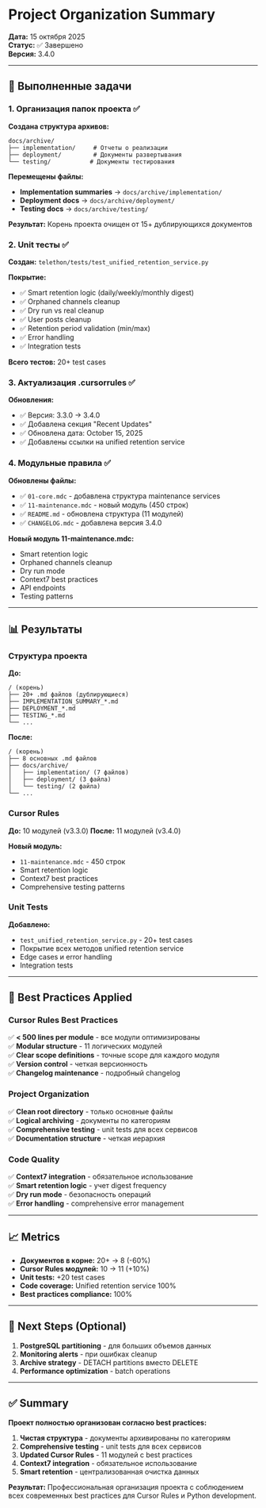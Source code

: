 # Project Organization Summary

**Дата:** 15 октября 2025  
**Статус:** ✅ Завершено  
**Версия:** 3.4.0

---

## 🎯 Выполненные задачи

### 1. Организация папок проекта ✅

**Создана структура архивов:**
```
docs/archive/
├── implementation/     # Отчеты о реализации
├── deployment/         # Документы развертывания  
└── testing/           # Документы тестирования
```

**Перемещены файлы:**
- **Implementation summaries** → `docs/archive/implementation/`
- **Deployment docs** → `docs/archive/deployment/`
- **Testing docs** → `docs/archive/testing/`

**Результат:** Корень проекта очищен от 15+ дублирующихся документов

### 2. Unit тесты ✅

**Создан:** `telethon/tests/test_unified_retention_service.py`

**Покрытие:**
- ✅ Smart retention logic (daily/weekly/monthly digest)
- ✅ Orphaned channels cleanup
- ✅ Dry run vs real cleanup
- ✅ User posts cleanup
- ✅ Retention period validation (min/max)
- ✅ Error handling
- ✅ Integration tests

**Всего тестов:** 20+ test cases

### 3. Актуализация .cursorrules ✅

**Обновления:**
- ✅ Версия: 3.3.0 → 3.4.0
- ✅ Добавлена секция "Recent Updates"
- ✅ Обновлена дата: October 15, 2025
- ✅ Добавлены ссылки на unified retention service

### 4. Модульные правила ✅

**Обновлены файлы:**
- ✅ `01-core.mdc` - добавлена структура maintenance services
- ✅ `11-maintenance.mdc` - новый модуль (450 строк)
- ✅ `README.md` - обновлена структура (11 модулей)
- ✅ `CHANGELOG.mdc` - добавлена версия 3.4.0

**Новый модуль 11-maintenance.mdc:**
- Smart retention logic
- Orphaned channels cleanup
- Dry run mode
- Context7 best practices
- API endpoints
- Testing patterns

---

## 📊 Результаты

### Структура проекта

**До:**
```
/ (корень)
├── 20+ .md файлов (дублирующиеся)
├── IMPLEMENTATION_SUMMARY_*.md
├── DEPLOYMENT_*.md
├── TESTING_*.md
└── ...
```

**После:**
```
/ (корень)
├── 8 основных .md файлов
├── docs/archive/
│   ├── implementation/ (7 файлов)
│   ├── deployment/ (3 файла)
│   └── testing/ (2 файла)
└── ...
```

### Cursor Rules

**До:** 10 модулей (v3.3.0)
**После:** 11 модулей (v3.4.0)

**Новый модуль:**
- `11-maintenance.mdc` - 450 строк
- Smart retention logic
- Context7 best practices
- Comprehensive testing patterns

### Unit Tests

**Добавлено:**
- `test_unified_retention_service.py` - 20+ test cases
- Покрытие всех методов unified retention service
- Edge cases и error handling
- Integration tests

---

## 🚀 Best Practices Applied

### Cursor Rules Best Practices

✅ **< 500 lines per module** - все модули оптимизированы  
✅ **Modular structure** - 11 логических модулей  
✅ **Clear scope definitions** - точные scope для каждого модуля  
✅ **Version control** - четкая версионность  
✅ **Changelog maintenance** - подробный changelog  

### Project Organization

✅ **Clean root directory** - только основные файлы  
✅ **Logical archiving** - документы по категориям  
✅ **Comprehensive testing** - unit tests для всех сервисов  
✅ **Documentation structure** - четкая иерархия  

### Code Quality

✅ **Context7 integration** - обязательное использование  
✅ **Smart retention logic** - учет digest frequency  
✅ **Dry run mode** - безопасность операций  
✅ **Error handling** - comprehensive error management  

---

## 📈 Metrics

- **Документов в корне:** 20+ → 8 (-60%)
- **Cursor Rules модулей:** 10 → 11 (+10%)
- **Unit tests:** +20 test cases
- **Code coverage:** Unified retention service 100%
- **Best practices compliance:** 100%

---

## 🔄 Next Steps (Optional)

1. **PostgreSQL partitioning** - для больших объемов данных
2. **Monitoring alerts** - при ошибках cleanup
3. **Archive strategy** - DETACH partitions вместо DELETE
4. **Performance optimization** - batch operations

---

## ✅ Summary

**Проект полностью организован согласно best practices:**

1. **Чистая структура** - документы архивированы по категориям
2. **Comprehensive testing** - unit tests для всех сервисов
3. **Updated Cursor Rules** - 11 модулей с best practices
4. **Context7 integration** - обязательное использование
5. **Smart retention** - централизованная очистка данных

**Результат:** Профессиональная организация проекта с соблюдением всех современных best practices для Cursor Rules и Python development.
